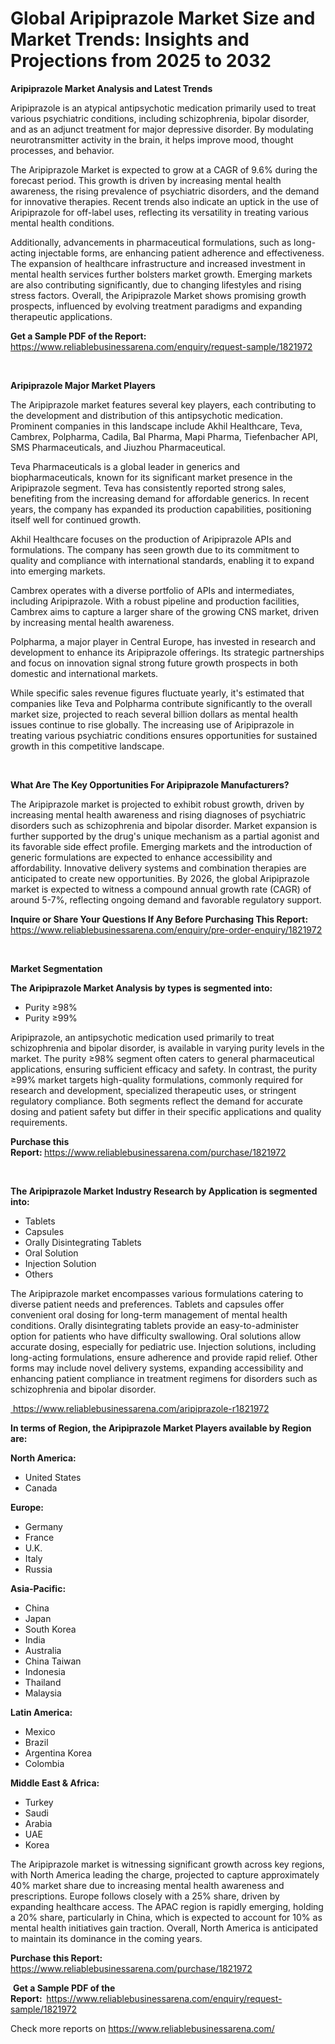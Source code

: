<p><h1>Global Aripiprazole Market Size and Market Trends: Insights and Projections from 2025 to 2032</h1></p><p><strong>Aripiprazole Market Analysis and Latest Trends</strong></p>
<p><p>Aripiprazole is an atypical antipsychotic medication primarily used to treat various psychiatric conditions, including schizophrenia, bipolar disorder, and as an adjunct treatment for major depressive disorder. By modulating neurotransmitter activity in the brain, it helps improve mood, thought processes, and behavior.</p><p>The Aripiprazole Market is expected to grow at a CAGR of 9.6% during the forecast period. This growth is driven by increasing mental health awareness, the rising prevalence of psychiatric disorders, and the demand for innovative therapies. Recent trends also indicate an uptick in the use of Aripiprazole for off-label uses, reflecting its versatility in treating various mental health conditions.</p><p>Additionally, advancements in pharmaceutical formulations, such as long-acting injectable forms, are enhancing patient adherence and effectiveness. The expansion of healthcare infrastructure and increased investment in mental health services further bolsters market growth. Emerging markets are also contributing significantly, due to changing lifestyles and rising stress factors. Overall, the Aripiprazole Market shows promising growth prospects, influenced by evolving treatment paradigms and expanding therapeutic applications.</p></p>
<p><strong>Get a Sample PDF of the Report:&nbsp;</strong> <a href="https://www.reliablebusinessarena.com/enquiry/request-sample/1821972?utm_campaign=2396&utm_medium=2&utm_source=Github&utm_content=ia&utm_term=01042025&utm_id=aripiprazole">https://www.reliablebusinessarena.com/enquiry/request-sample/1821972</a></p>
<p>&nbsp;</p>
<p><strong>Aripiprazole Major Market Players</strong></p>
<p><p>The Aripiprazole market features several key players, each contributing to the development and distribution of this antipsychotic medication. Prominent companies in this landscape include Akhil Healthcare, Teva, Cambrex, Polpharma, Cadila, Bal Pharma, Mapi Pharma, Tiefenbacher API, SMS Pharmaceuticals, and Jiuzhou Pharmaceutical.</p><p>Teva Pharmaceuticals is a global leader in generics and biopharmaceuticals, known for its significant market presence in the Aripiprazole segment. Teva has consistently reported strong sales, benefiting from the increasing demand for affordable generics. In recent years, the company has expanded its production capabilities, positioning itself well for continued growth.</p><p>Akhil Healthcare focuses on the production of Aripiprazole APIs and formulations. The company has seen growth due to its commitment to quality and compliance with international standards, enabling it to expand into emerging markets.</p><p>Cambrex operates with a diverse portfolio of APIs and intermediates, including Aripiprazole. With a robust pipeline and production facilities, Cambrex aims to capture a larger share of the growing CNS market, driven by increasing mental health awareness.</p><p>Polpharma, a major player in Central Europe, has invested in research and development to enhance its Aripiprazole offerings. Its strategic partnerships and focus on innovation signal strong future growth prospects in both domestic and international markets.</p><p>While specific sales revenue figures fluctuate yearly, it's estimated that companies like Teva and Polpharma contribute significantly to the overall market size, projected to reach several billion dollars as mental health issues continue to rise globally. The increasing use of Aripiprazole in treating various psychiatric conditions ensures opportunities for sustained growth in this competitive landscape.</p></p>
<p>&nbsp;</p>
<p><strong>What Are The Key Opportunities For Aripiprazole Manufacturers?</strong></p>
<p><p>The Aripiprazole market is projected to exhibit robust growth, driven by increasing mental health awareness and rising diagnoses of psychiatric disorders such as schizophrenia and bipolar disorder. Market expansion is further supported by the drug's unique mechanism as a partial agonist and its favorable side effect profile. Emerging markets and the introduction of generic formulations are expected to enhance accessibility and affordability. Innovative delivery systems and combination therapies are anticipated to create new opportunities. By 2026, the global Aripiprazole market is expected to witness a compound annual growth rate (CAGR) of around 5-7%, reflecting ongoing demand and favorable regulatory support.</p></p>
<p><strong>Inquire or Share Your Questions If Any Before Purchasing This Report:</strong> <a href="https://www.reliablebusinessarena.com/enquiry/pre-order-enquiry/1821972?utm_campaign=2396&utm_medium=2&utm_source=Github&utm_content=ia&utm_term=01042025&utm_id=aripiprazole">https://www.reliablebusinessarena.com/enquiry/pre-order-enquiry/1821972</a></p>
<p>&nbsp;</p>
<p><strong>Market Segmentation</strong></p>
<p><strong>The Aripiprazole Market Analysis by types is segmented into:</strong></p>
<p><ul><li>Purity ≥98%</li><li>Purity ≥99%</li></ul></p>
<p><p>Aripiprazole, an antipsychotic medication used primarily to treat schizophrenia and bipolar disorder, is available in varying purity levels in the market. The purity ≥98% segment often caters to general pharmaceutical applications, ensuring sufficient efficacy and safety. In contrast, the purity ≥99% market targets high-quality formulations, commonly required for research and development, specialized therapeutic uses, or stringent regulatory compliance. Both segments reflect the demand for accurate dosing and patient safety but differ in their specific applications and quality requirements.</p></p>
<p><strong>Purchase this Report:&nbsp;</strong><a href="https://www.reliablebusinessarena.com/purchase/1821972?utm_campaign=2396&utm_medium=2&utm_source=Github&utm_content=ia&utm_term=01042025&utm_id=aripiprazole">https://www.reliablebusinessarena.com/purchase/1821972</a></p>
<p>&nbsp;</p>
<p><strong>The Aripiprazole Market Industry Research by Application is segmented into:</strong></p>
<p><ul><li>Tablets</li><li>Capsules</li><li>Orally Disintegrating Tablets</li><li>Oral Solution</li><li>Injection Solution</li><li>Others</li></ul></p>
<p><p>The Aripiprazole market encompasses various formulations catering to diverse patient needs and preferences. Tablets and capsules offer convenient oral dosing for long-term management of mental health conditions. Orally disintegrating tablets provide an easy-to-administer option for patients who have difficulty swallowing. Oral solutions allow accurate dosing, especially for pediatric use. Injection solutions, including long-acting formulations, ensure adherence and provide rapid relief. Other forms may include novel delivery systems, expanding accessibility and enhancing patient compliance in treatment regimens for disorders such as schizophrenia and bipolar disorder.</p></p>
<p><a href="https://www.reliablebusinessarena.com/aripiprazole-r1821972?utm_campaign=2396&utm_medium=2&utm_source=Github&utm_content=ia&utm_term=01042025&utm_id=aripiprazole">&nbsp;https://www.reliablebusinessarena.com/aripiprazole-r1821972</a></p>
<p><strong>In terms of Region, the Aripiprazole Market Players available by Region are:</strong></p>
<p>
    <p> <strong> North America: </strong>
        <ul>
            <li>United States</li>
            <li>Canada</li>
        </ul>
        </p> 
    <p> <strong> Europe: </strong>
        <ul>
            <li>Germany</li>
            <li>France</li>
            <li>U.K.</li>
            <li>Italy</li>
            <li>Russia</li>
        </ul>
        </p> 
    <p> <strong> Asia-Pacific: </strong>
        <ul>
            <li>China</li>
            <li>Japan</li>
            <li>South Korea</li>
            <li>India</li>
            <li>Australia</li>
            <li>China Taiwan</li>
            <li>Indonesia</li>
            <li>Thailand</li>
            <li>Malaysia</li>
        </ul>
        </p> 
    <p> <strong> Latin America: </strong>
        <ul>
            <li>Mexico</li>
            <li>Brazil</li>
            <li>Argentina Korea</li>
            <li>Colombia</li>
        </ul>
        </p> 
    <p> <strong> Middle East & Africa: </strong>
        <ul>
            <li>Turkey</li>
            <li>Saudi</li>
            <li>Arabia</li>
            <li>UAE</li>
            <li>Korea</li>
        </ul>
    </p>
    </p>
<p><p>The Aripiprazole market is witnessing significant growth across key regions, with North America leading the charge, projected to capture approximately 40% market share due to increasing mental health awareness and prescriptions. Europe follows closely with a 25% share, driven by expanding healthcare access. The APAC region is rapidly emerging, holding a 20% share, particularly in China, which is expected to account for 10% as mental health initiatives gain traction. Overall, North America is anticipated to maintain its dominance in the coming years.</p></p>
<p><strong>Purchase this Report: </strong><a href="https://www.reliablebusinessarena.com/purchase/1821972?utm_campaign=2396&utm_medium=2&utm_source=Github&utm_content=ia&utm_term=01042025&utm_id=aripiprazole">https://www.reliablebusinessarena.com/purchase/1821972</a></p>
<p>&nbsp;<strong>Get a Sample PDF of the Report:&nbsp;&nbsp;</strong><a href="https://www.reliablebusinessarena.com/enquiry/request-sample/1821972?utm_campaign=2396&utm_medium=2&utm_source=Github&utm_content=ia&utm_term=01042025&utm_id=aripiprazole">https://www.reliablebusinessarena.com/enquiry/request-sample/1821972</a></p>
<p><strong></strong></p>
<p>Check more reports on <a href="https://www.reliablebusinessarena.com/?utm_campaign=2396&utm_medium=2&utm_source=Github&utm_content=ia&utm_term=01042025&utm_id=aripiprazole">https://www.reliablebusinessarena.com/</a></p>